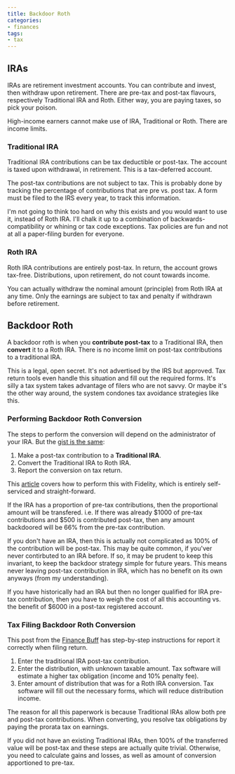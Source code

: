 ```yaml
---
title: Backdoor Roth
categories:
- finances
tags:
- tax
---
```


## IRAs

IRAs are retirement investment accounts.
You can contribute and invest, then withdraw upon retirement.
There are pre-tax and post-tax flavours, respectively Traditional IRA and Roth.
Either way, you are paying taxes, so pick your poison.

High-income earners cannot make use of IRA, Traditional or Roth.
There are income limits.

### Traditional IRA

Traditional IRA contributions can be tax deductible or post-tax.
The account is taxed upon withdrawal, in retirement.
This is a tax-deferred account.

The post-tax contributions are not subject to tax.
This is probably done by tracking the percentage of contributions that are pre vs. post tax.
A form must be filed to the IRS every year, to track this information.

I'm not going to think too hard on why this exists and you would want to use it, instead of Roth IRA.
I'll chalk it up to a combination of backwards-compatibility or whining or tax code exceptions.
Tax policies are fun and not at all a paper-filing burden for everyone.

### Roth IRA

Roth IRA contributions are entirely post-tax.
In return, the account grows tax-free.
Distributions, upon retirement, do not count towards income.

You can actually withdraw the nominal amount (principle) from Roth IRA at any time.
Only the earnings are subject to tax and penalty if withdrawn before retirement.

## Backdoor Roth

A backdoor roth is when you **contribute post-tax** to a Traditional IRA, then **convert** it to a Roth IRA.
There is no income limit on post-tax contributions to a traditional IRA.

This is a legal, open secret.
It's not advertised by the IRS but approved.
Tax return tools even handle this situation and fill out the required forms.
It's silly a tax system takes advantage of filers who are not savvy.
Or maybe it's the other way around, the system condones tax avoidance strategies like this.

### Performing Backdoor Roth Conversion

The steps to perform the conversion will depend on the administrator of your IRA.
But the [gist is the same][1]:

[1]: https://thefinancebuff.com/the-backdoor-roth-ira-a-complete-how-to.html

1. Make a post-tax contribution to a **Traditional IRA**.
1. Convert the Traditional IRA to Roth IRA.
1. Report the conversion on tax return.

This [article][fidelity-backdoor] covers how to perform this with Fidelity, which is entirely self-serviced and
straight-forward.

[fidelity-backdoor]: https://www.thepainvestor.com/2020/06/15/the-backdoor-roth-tutorial-with-fidelity/

If the IRA has a proportion of pre-tax contributions, then the proportional amount will be transfered.
i.e. If there was already $1000 of pre-tax contributions and $500 is contributed post-tax, then any amount backdoored
will be 66% from the pre-tax contribution.

If you don't have an IRA, then this is actually not complicated as 100% of the contribution will be post-tax.
This may be quite common, if you'ver never contirbuted to an IRA before.
If so, it may be prudent to keep this invariant, to keep the backdoor strategy simple for future years.
This means never leaving post-tax contribution in IRA, which has no benefit on its own anyways (from my understanding).

If you have historically had an IRA but then no longer qualified for IRA pre-tax contribution, then you have to weigh
the cost of all this accounting vs. the benefit of $6000 in a post-tax registered account.

### Tax Filing Backdoor Roth Conversion

This post from the [Finance Buff][2] has step-by-step instructions for report it correctly when filing return.

[2]: https://thefinancebuff.com/how-to-backdoor-roth-freetaxusa.html

1. Enter the traditional IRA post-tax contribution.
1. Enter the distribution, with unknown taxable amount.
  Tax software will estimate a higher tax obligation (income and 10% penalty fee).
1. Enter amount of distribution that was for a Roth IRA conversion.
  Tax software will fill out the necessary forms, which will reduce distribution income.

The reason for all this paperwork is because Traditional IRAs allow both pre and post-tax contributions.
When converting, you resolve tax obligations by paying the prorata tax on earnings.

If you did not have an existing Traditional IRAs, then 100% of the transferred value will be post-tax and these steps
are actually quite trivial.
Otherwise, you need to calculate gains and losses, as well as amount of conversion apportioned to pre-tax.
